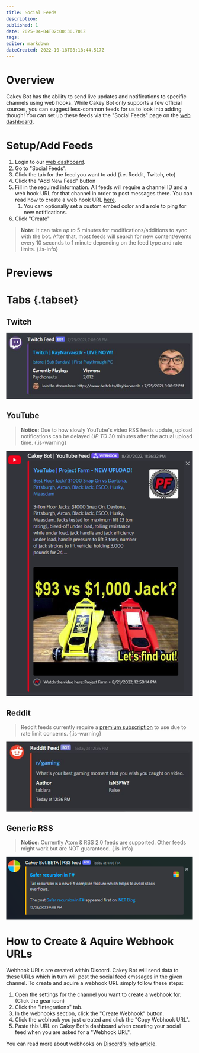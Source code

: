 ```yaml
---
title: Social Feeds
description: 
published: 1
date: 2025-04-04T02:00:30.701Z
tags: 
editor: markdown
dateCreated: 2022-10-18T08:18:44.517Z
---
```


# Overview

Cakey Bot has the ability to send live updates and notifications to specific channels using web hooks. While Cakey Bot only supports a few official sources, you can suggest less-common feeds for us to look into adding though! You can set up these feeds via the "Social Feeds" page on the [web dashboard](https://cakey.bot/dashboard/public).

# Setup/Add Feeds

1. Login to our [web dashboard](https://cakey.bot/dashboard/public).
2. Go to "Social Feeds".
3. Click the tab for the feed you want to add (i.e. Reddit, Twitch, etc)
4. Click the "Add New Feed" button
5. Fill in the required information. All feeds will require a channel ID and a web hook URL for that channel in order to post messages there. You can read how to create a web hook URL [here](https://support.discord.com/hc/en-us/articles/228383668-Intro-to-Webhooks).
   1. You can optionally set a custom embed color and a role to ping for new notifications.
6. Click "Create"

> **Note:** It can take _up to_ 5 minutes for modifications/additions to sync with the bot. After that, most feeds will search for new content/events every 10 seconds to 1 minute depending on the feed type and rate limits.
{.is-info}

# Previews
# Tabs {.tabset}
## Twitch
![Twitch Screenshot](/twitch.png)

## YouTube
> **Notice:** Due to how slowly YouTube's video RSS feeds update, upload notifications can be delayed _UP TO_ 30 minutes after the actual upload time. &#x20;
{.is-warning}

![YouTube Screenshot](/youtube2.png)

## Reddit
> Reddit feeds currently require a [premium subscription](https://cakey.bot/premium.php) to use due to rate limit concerns.
{.is-warning}

![Reddit Screenshot](/reddit.png)

## Generic RSS 
> **Notice:** Currently Atom & RSS 2.0 feeds are supported. Other feeds might work but are NOT guaranteed.
{.is-info}

![RSS Screenshot](/image_(11).png)

# How to Create & Aquire Webhook URLs
Webhook URLs are created within Discord. Cakey Bot will send data to these URLs which in turn will post the social feed emssages in the given channel. To create and aquire a webhook URL simply follow these steps: 
1. Open the settings for the channel you want to create a webhook for. (Click the gear icon)
2. Click the "Integrations" tab.
3. In the webhooks section, click the "Create Webhook" button.
4. Click the webhook you just created and click the "Copy Webhook URL".
5. Paste this URL on Cakey Bot's dashboard when creating your social feed when you are asked for a "Webhook URL".

You can read more about webhooks on [Discord's help article](https://support.discord.com/hc/en-us/articles/228383668-Intro-to-Webhooks).